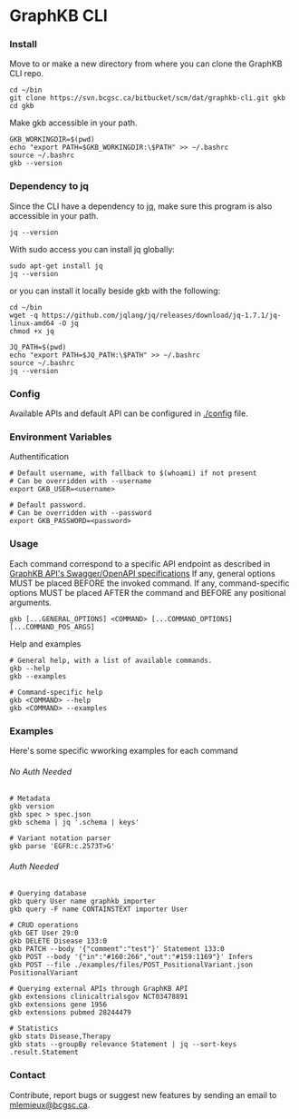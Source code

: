# GraphKB CLI

### Install
Move to or make a new directory from where you can clone the GraphKB CLI repo.
```
cd ~/bin
git clone https://svn.bcgsc.ca/bitbucket/scm/dat/graphkb-cli.git gkb
cd gkb
```
Make gkb accessible in your path.
```
GKB_WORKINGDIR=$(pwd)
echo "export PATH=$GKB_WORKINGDIR:\$PATH" >> ~/.bashrc
source ~/.bashrc
gkb --version
```

### Dependency to jq
Since the CLI have a dependency to [jq](https://jqlang.github.io/jq/), make sure this program is also accessible in your path.
```
jq --version
```
With sudo access you can install jq globally:
```
sudo apt-get install jq
jq --version
```
or you can install it locally beside gkb with the following:
```
cd ~/bin
wget -q https://github.com/jqlang/jq/releases/download/jq-1.7.1/jq-linux-amd64 -O jq
chmod +x jq

JQ_PATH=$(pwd)
echo "export PATH=$JQ_PATH:\$PATH" >> ~/.bashrc
source ~/.bashrc
jq --version
```

### Config
Available APIs and default API can be configured in [./config](./config) file.

### Environment Variables

Authentification
```
# Default username, with fallback to $(whoami) if not present
# Can be overridden with --username
export GKB_USER=<username>

# Default password.
# Can be overridden with --password
export GKB_PASSWORD=<password>
```

### Usage
Each command correspond to a specific API endpoint as described in [GraphKB API's Swagger/OpenAPI specifications](https://pori-demo.bcgsc.ca/graphkb-api/api/spec)
If any, general options MUST be placed BEFORE the invoked command.
If any, command-specific options MUST be placed AFTER the command and BEFORE any positional arguments.
```
gkb [...GENERAL_OPTIONS] <COMMAND> [...COMMAND_OPTIONS] [...COMMAND_POS_ARGS]
```

Help and examples
```
# General help, with a list of available commands.
gkb --help
gkb --examples

# Command-specific help
gkb <COMMAND> --help
gkb <COMMAND> --examples
```
### Examples
Here's some specific wworking examples for each command

###### No Auth Needed
```
# Metadata
gkb version
gkb spec > spec.json
gkb schema | jq '.schema | keys'

# Variant notation parser
gkb parse 'EGFR:c.2573T>G'
```

###### Auth Needed
```
# Querying database
gkb query User name graphkb_importer
gkb query -F name CONTAINSTEXT importer User

# CRUD operations
gkb GET User 29:0
gkb DELETE Disease 133:0
gkb PATCH --body '{"comment":"test"}' Statement 133:0
gkb POST --body '{"in":"#160:266","out":"#159:1169"}' Infers
gkb POST --file ./examples/files/POST_PositionalVariant.json PositionalVariant

# Querying external APIs through GraphKB API
gkb extensions clinicaltrialsgov NCT03478891
gkb extensions gene 1956
gkb extensions pubmed 28244479

# Statistics
gkb stats Disease,Therapy
gkb stats --groupBy relevance Statement | jq --sort-keys .result.Statement
```

### Contact
Contribute, report bugs or suggest new features by sending an email to mlemieux@bcgsc.ca.
